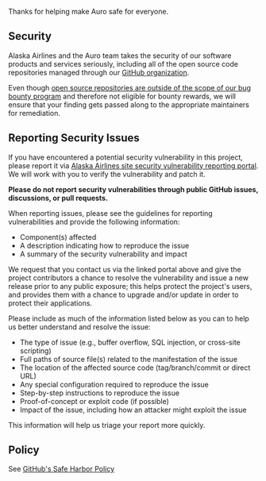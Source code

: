 Thanks for helping make Auro safe for everyone.

## Security

Alaska Airlines and the Auro team takes the security of our software products and services seriously, including all of the open source code repositories managed through our [GitHub organization](https://github.com/AlaskaAirlines/).

Even though [open source repositories are outside of the scope of our bug bounty program](https://bounty.github.com/index.html#scope) and therefore not eligible for bounty rewards, we will ensure that your finding gets passed along to the appropriate maintainers for remediation.

## Reporting Security Issues

If you have encountered a potential security vulnerability in this project, please report it via [Alaska Airlines site security vulnerability reporting portal](https://www.alaskaair.com/content/about-us/site-info/report-site-security-issues). We will work with you to verify the vulnerability and patch it.

**Please do not report security vulnerabilities through public GitHub issues, discussions, or pull requests.**

When reporting issues, please see the guidelines for reporting vulnerabilities and provide the following information:

- Component(s) affected
- A description indicating how to reproduce the issue
- A summary of the security vulnerability and impact

We request that you contact us via the linked portal above and give the project contributors a chance to resolve the vulnerability and issue a new release prior to any public exposure; this helps protect the project's users, and provides them with a chance to upgrade and/or update in order to protect their applications.

Please include as much of the information listed below as you can to help us better understand and resolve the issue:

  * The type of issue (e.g., buffer overflow, SQL injection, or cross-site scripting)
  * Full paths of source file(s) related to the manifestation of the issue
  * The location of the affected source code (tag/branch/commit or direct URL)
  * Any special configuration required to reproduce the issue
  * Step-by-step instructions to reproduce the issue
  * Proof-of-concept or exploit code (if possible)
  * Impact of the issue, including how an attacker might exploit the issue

This information will help us triage your report more quickly.

## Policy

See [GitHub's Safe Harbor Policy](https://docs.github.com/en/site-policy/security-policies/github-bug-bounty-program-legal-safe-harbor)
